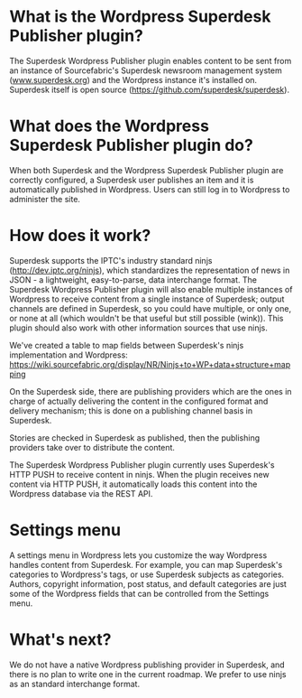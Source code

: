 # What is the Wordpress Superdesk Publisher plugin?
The Superdesk Wordpress Publisher plugin enables content to be sent from an instance of Sourcefabric's Superdesk newsroom management system (www.superdesk.org) and the Wordpress instance it's installed on. Superdesk itself is open source (https://github.com/superdesk/superdesk).

# What does the Wordpress Superdesk Publisher plugin do?
When both Superdesk and the Wordpress Superdesk Publisher plugin are correctly configured, a Superdesk user publishes an item and it is automatically published in Wordpress. Users can still log in to Wordpress to administer the site.

# How does it work?
Superdesk supports the IPTC's industry standard ninjs (http://dev.iptc.org/ninjs), which standardizes the representation of news in JSON - a lightweight, easy-to-parse, data interchange format. The Superdesk Wordpress Publisher plugin will also enable multiple instances of Wordpress to receive content from a single instance of Superdesk; output channels are defined in Superdesk, so you could have multiple, or only one, or none at all (which wouldn't be that useful but still possible (wink)). This plugin should also work with other information sources that use ninjs.

We've created a table to map fields between Superdesk's ninjs implementation and Wordpress: https://wiki.sourcefabric.org/display/NR/Ninjs+to+WP+data+structure+mapping

On the Superdesk side, there are publishing providers which are the ones in charge of actually delivering the content in the configured format and delivery mechanism; this is done on a publishing channel basis in Superdesk.

Stories are checked in Superdesk as published, then the publishing providers take over to distribute the content.

The Superdesk Wordpress Publisher plugin currently uses Superdesk's HTTP PUSH to receive content in ninjs. When the plugin receives new content via HTTP PUSH, it automatically loads this content into the Wordpress database via the REST API.

# Settings menu
A settings menu in Wordpress lets you customize the way Wordpress handles content from Superdesk. For example, you can map Superdesk's categories to Wordpress's tags, or use Superdesk subjects as categories. Authors, copyright information, post status, and default categories are just some of the Wordpress fields that can be controlled from the Settings menu.

# What's next?
We do not have a native Wordpress publishing provider in Superdesk, and there is no plan to write one in the current roadmap. We prefer to use ninjs as an standard interchange format.
